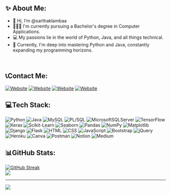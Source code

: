 ## ✨ About Me:
- 👋 Hi, I’m @sarthaklambaa
- 👨🏻‍🎓 I'm currently pursuing a Bachelor's degree in Computer Applications.
- 💻 My passions lie in the world of Python, Java, and all things technical.
- 🌱 Currently, I'm deep into mastering Python and Java, constantly expanding my programming horizons.
<br>

## 📞Contact Me:
[![Website](https://img.shields.io/badge/website-000000?style=for-the-badge&logo=About.me&logoColor=white)](https://sarthaklamba.in/)
[![Website](https://img.shields.io/badge/LinkedIn-0077B5?style=for-the-badge&logo=linkedin&logoColor=white)](https://www.linkedin.com/in/sarthaklambaa/)
[![Website](https://img.shields.io/badge/Gmail-D14836?style=for-the-badge&logo=gmail&logoColor=white)](mailto:samlamba29@gmail.com/)
[![Website](https://img.shields.io/badge/Instagram-E4405F?style=for-the-badge&logo=instagram&logoColor=white)](https://www.instagram.com/sarthaklambaa/)
</br>

## 💻Tech Stack:
![Python](https://img.shields.io/badge/Python-14354C?style=for-the-badge&logo=python&logoColor=white)
![Java](https://img.shields.io/badge/Java-ED8B00?style=for-the-badge&logo=openjdk&logoColor=white)
![MySQL](https://img.shields.io/badge/MySQL-00000F?style=for-the-badge&logo=mysql&logoColor=white)
![PL/SQL](https://img.shields.io/badge/plsql-%23FF4500.svg?style=for-the-badge&logo=oracle&logoColor=white)
![MicrosoftSQLServer](https://img.shields.io/badge/Microsoft%20SQL%20Server-CC2927?style=for-the-badge&logo=microsoft%20sql%20server&logoColor=white)
![TensorFlow](https://img.shields.io/badge/TensorFlow-FF6F00?style=for-the-badge&logo=tensorflow&logoColor=white)
![Keras](https://img.shields.io/badge/Keras-D00000?style=for-the-badge&logo=keras&logoColor=white)
![Scikit-Learn](https://img.shields.io/badge/Scikit_Learn-F7931E?style=for-the-badge&logo=scikit-learn&logoColor=white)
![Seaborn](https://img.shields.io/badge/Seaborn-4EABE1?style=for-the-badge&logo=seaborn&logoColor=white)
![Pandas](https://img.shields.io/badge/pandas-%23150458.svg?style=for-the-badge&logo=pandas&logoColor=white)
![NumPy](https://img.shields.io/badge/numpy-%23013243.svg?style=for-the-badge&logo=numpy&logoColor=white)
![Matplotlib](https://img.shields.io/badge/Matplotlib-3776AB?style=for-the-badge&logo=python&logoColor=white)
![Django](https://img.shields.io/badge/Django-092E20?style=for-the-badge&logo=django&logoColor=white)
![Flask](https://img.shields.io/badge/Flask-000000?style=for-the-badge&logo=flask&logoColor=white)
![HTML](https://img.shields.io/badge/HTML5-E34F26?style=for-the-badge&logo=html5&logoColor=white)
![CSS](https://img.shields.io/badge/CSS3-1572B6?style=for-the-badge&logo=css3&logoColor=white)
![JavaScript](https://img.shields.io/badge/JavaScript-323330?style=for-the-badge&logo=javascript&logoColor=F7DF1E)
![Bootstrap](https://img.shields.io/badge/Bootstrap-563D7C?style=for-the-badge&logo=bootstrap&logoColor=white)
![jQuery](https://img.shields.io/badge/jQuery-0769AD?style=for-the-badge&logo=jquery&logoColor=white)
![Heroku](https://img.shields.io/badge/Heroku-430098?style=for-the-badge&logo=heroku&logoColor=white)
![Canva](https://img.shields.io/badge/Canva-%2300C4CC.svg?style=for-the-badge&logo=Canva&logoColor=white)
![Postman](https://img.shields.io/badge/Postman-FF6C37?style=for-the-badge&logo=postman&logoColor=white)
![Notion](https://img.shields.io/badge/Notion-%23000000.svg?style=for-the-badge&logo=notion&logoColor=white)
![Medium](https://img.shields.io/badge/Medium-12100E?style=for-the-badge&logo=medium&logoColor=white)


<!-- ![PHP](https://img.shields.io/badge/php-%23777BB4.svg?style=for-the-badge&logo=php&logoColor=white)tbr -->
<!-- ![ReactJS](https://img.shields.io/badge/React-20232A?style=for-the-badge&logo=react&logoColor=61DAFB) -->
<!-- ![Oracle](https://img.shields.io/badge/Oracle-F80000?style=for-the-badge&logo=oracle&logoColor=white) -->






## 📊GitHub Stats:
[![GitHub Streak](https://github-readme-streak-stats.herokuapp.com?user=sarthaklambaa&theme=flag-india)](https://git.io/streak-stats) <br>
<a href="#"><img align="center" src="https://github-readme-stats.vercel.app/api/top-langs/?username=sarthaklambaa&layout=compact&hide_border=true" /></a>
<br>

---
<a href="https://visitcount.itsvg.in">
  <img src="https://visitcount.itsvg.in/api?id=sarthaklambaa&label=Profile%20Views&color=12&icon=5&pretty=true" />
</a>
